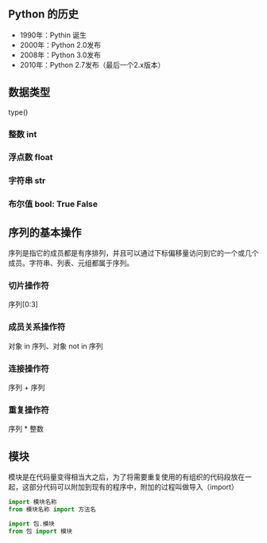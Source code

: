 ## Python 的历史
- 1990年：Pythin 诞生
- 2000年：Python 2.0发布
- 2008年：Python 3.0发布
- 2010年：Python 2.7发布（最后一个2.x版本）

## 数据类型
type()
### 整数 int
### 浮点数 float
### 字符串 str
### 布尔值 bool: True False

## 序列的基本操作
序列是指它的成员都是有序排列，并且可以通过下标偏移量访问到它的一个或几个成员。字符串、列表、元组都属于序列。
### 切片操作符
序列[0:3]
### 成员关系操作符
对象 in 序列、对象 not in 序列
### 连接操作符
序列 + 序列
### 重复操作符
序列 * 整数

## 模块
模块是在代码量变得相当大之后，为了将需要重复使用的有组织的代码段放在一起，这部分代码可以附加到现有的程序中，附加的过程叫做导入（import）
```py
import 模块名称
from 模块名称 import 方法名

import 包.模块
from 包 import 模块
```
